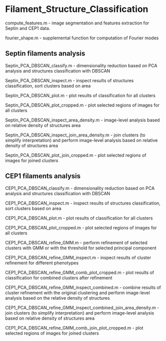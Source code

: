# Filament_Structure_Classification

compute_features.m - image segmentation and features extraction for Septin and CEP1 data.

fourier_shape.m - supplemental function for computation of Fourier modes

## Septin filaments analysis

Septin_PCA_DBSCAN_classify.m - dimensionality reduction based on PCA analysis and structures classification with DBSCAN

Septin_PCA_DBSCAN_inspect.m - inspect results of structures classification, sort clusters based on area

Septin_PCA_DBSCAN_plot.m - plot results of classification for all clusters

Septin_PCA_DBSCAN_plot_cropped.m - plot selected regions of images for all clusters

Septin_PCA_DBSCAN_inspect_area_density.m - image-level analysis based on relative density of structures area

Septin_PCA_DBSCAN_inspect_join_area_density.m - join clusters (to simplify interpretation) and perform image-level analysis based on relative density of structures area

Septin_PCA_DBSCAN_plot_join_cropped.m  - plot selected regions of images for joined clusters

## CEP1 filaments analysis

CEP1_PCA_DBSCAN_classify.m - dimensionality reduction based on PCA analysis and structures classification with DBSCAN

CEP1_PCA_DBSCAN_inspect.m - inspect results of structures classification, sort clusters based on area

CEP1_PCA_DBSCAN_plot.m - plot results of classification for all clusters

CEP1_PCA_DBSCAN_plot_cropped.m - plot selected regions of images for all clusters

CEP1_PCA_DBSCAN_refine_GMM.m - perform refinement of selected clusters with GMM or with the threshold for selected principal component

CEP1_PCA_DBSCAN_refine_GMM_inspect.m - inspect results of cluster refinement for different phenotypes

CEP1_PCA_DBSCAN_refine_GMM_comb_plot_cropped.m - plot results of classification for combined clusters after refinement

CEP1_PCA_DBSCAN_refine_GMM_inspect_combined.m - combine results of cluster refinement with the original clustering and perform image-level analysis based on the relative density of structures

CEP1_PCA_DBSCAN_refine_GMM_inspect_combined_join_area_density.m - join clusters (to simplify interpretation) and perform image-level analysis based on relative density of structures area

CEP1_PCA_DBSCAN_refine_GMM_comb_join_plot_cropped.m  - plot selected regions of images for joined clusters
